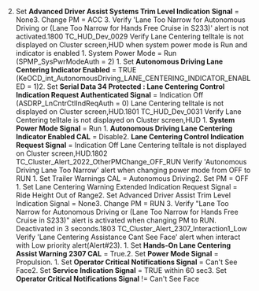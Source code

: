 2. Set **Advanced Driver Assist Systems Trim Level Indication Signal** = None3. Change PM = ACC 3. Verify 'Lane Too Narrow for Autonomous Driving or (Lane Too Narrow for Hands Free Cruise in S233)' alert is not activated.1800 TC_HUD_Dev_0029 Verify Lane Centering telltale is not displayed on Cluster screen,HUD when system power mode is Run and indicator is enabled 1. System Power Mode = Run (SPMP_SysPwrModeAuth = 2) 1. Set **Autonomous Driving Lane Centering Indicator Enabled** = TRUE (KeOCD_int_AutonomousDriving_LANE_CENTERING_INDICATOR_ENABLED = 1)2. Set **Serial Data 34 Protected : Lane Centering Control Indication Request Authenticated Signal** = Indication Off (ASDRP_LnCntrCtlIndReqAuth = 0) Lane Centering telltale is not displayed on Cluster screen,HUD.1801 TC_HUD_Dev_0031 Verify Lane Centering telltale is not displayed on Cluster screen,HUD 1. **System Power Mode Signal** = Run 1. **Autonomous Driving Lane Centering Indicator Enabled CAL** = Disable2. **Lane Centering Control Indication Request Signal** = Indication Off Lane Centering telltale is not displayed on Cluster screen,HUD.1802 TC_Cluster_Alert_2022_OtherPMChange_OFF_RUN Verify 'Autonomous Driving Lane Too Narrow' alert when changing power mode from OFF to RUN 1. Set Trailer Warnings CAL = Autonomous Driving2. Set PM = OFF 1. Set Lane Centering Warning Extended Indication Request Signal = Ride Height Out of Range2. Set Advanced Driver Assist Trim Level Indication Signal = None3. Change PM = RUN 3. Verify "Lane Too Narrow for Autonomous Driving or (Lane Too Narrow for Hands Free Cruise in S233)" alert is activated when changing PM to RUN. Deactivated in 3 seconds.1803 TC_Cluster_Alert_2307_Interaction1_Low Verify 'Lane Centering Assistance Cant See Face' alert when interact with Low priority alert(Alert#23). 1. Set **Hands-On Lane Centering Assist Warning 2307 CAL** = True.2. Set **Power Mode Signal** = Propulsion. 1. Set **Operator Critical Notifications Signal** = Can't See Face2. Set **Service Indication Signal** = TRUE within 60 sec3. Set **Operator Critical Notifications Signal** != Can't See Face